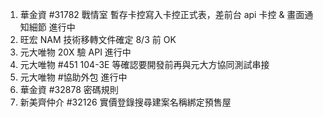 1. 華金資 #31782 戰情室 暫存卡控寫入卡控正式表，差前台 api 卡控 & 畫面通知細節 進行中
2. 旺宏 NAM 技術移轉文件確定 8/3 前 OK
3. 元大唯物 20X 驗 API 進行中
4. 元大唯物 #451 104-3E 等確認要開發前再與元大方協同測試串接
5. 元大唯物 #協助外包 進行中
6. 華金資 #32878 密碼規則
7. 新美齊仲介 #32126 實價登錄搜尋建案名稱綁定預售屋
